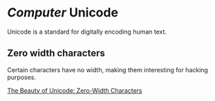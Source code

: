 # *Computer* Unicode

Unicode is a standard for digitally encoding human text.

## Zero width characters
Certain characters have no width, making them interesting for hacking purposes.

[The Beauty of Unicode: Zero-Width Characters](https://www.ptiglobal.com/2018/04/26/the-beauty-of-unicode-zero-width-characters/)
